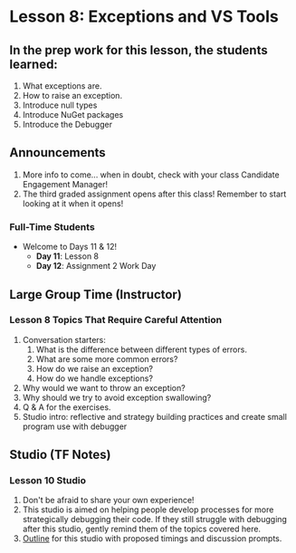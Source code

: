 # Lesson 8: Exceptions and VS Tools

## In the prep work for this lesson, the students learned:

1. What exceptions are.
1. How to raise an exception.
1. Introduce null types
1. Introduce NuGet packages
1. Introduce the Debugger

## Announcements

1. More info to come... when in doubt, check with your class Candidate Engagement Manager!
1. The third graded assignment opens after this class! Remember to start looking at it when it opens!

### Full-Time Students
* Welcome to Days 11 & 12!
   * **Day 11**: Lesson 8
   * **Day 12**: Assignment 2 Work Day 

## Large Group Time (Instructor)

### Lesson 8 Topics That Require Careful Attention

1. Conversation starters:
   1. What is the difference between different types of errors.
   1. What are some more common errors?
   1. How do we raise an exception?
   1. How do we handle exceptions?
1. Why would we want to throw an exception?
1. Why should we try to avoid exception swallowing?
1. Q & A for the exercises.
1. Studio intro: reflective and strategy building practices and create small program use with debugger

## Studio (TF Notes)

### Lesson 10 Studio

1. Don't be afraid to share your own experience!
1. This studio is aimed on helping people develop processes for more strategically debugging their code. If they still struggle with debugging after this studio, gently remind them of the topics covered here.
1. [Outline](https://github.com/LaunchCodeEducation/intro-to-professional-web-dev-wiki/blob/master/wiki-materials/Strategic%20Debugging%20Studio.pdf) for this studio with proposed timings and discussion prompts.
